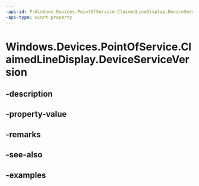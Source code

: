 ```yaml
---
-api-id: P:Windows.Devices.PointOfService.ClaimedLineDisplay.DeviceServiceVersion
-api-type: winrt property
---
```


<!-- Property syntax.
public string DeviceServiceVersion { get; }
-->

# Windows.Devices.PointOfService.ClaimedLineDisplay.DeviceServiceVersion

## -description

## -property-value

## -remarks

## -see-also

## -examples

